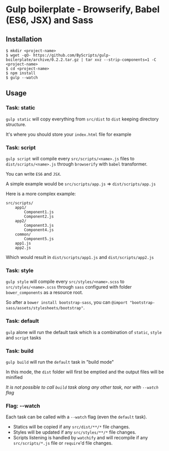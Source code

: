 # Gulp boilerplate - Browserify, Babel (ES6, JSX) and Sass

## Installation

```
$ mkdir <project-name>
$ wget -qO- https://github.com/ByScripts/gulp-boilerplate/archive/0.2.2.tar.gz | tar xvz --strip-components=1 -C <project-name>
$ cd <project-name>
$ npm install
$ gulp --watch
```

## Usage

### Task: static

`gulp static` will copy everything from `src/dist` to `dist` keeping directory structure.

It's where you should store your `index.html` file for example

### Task: script

`gulp script` will compile every `src/scripts/<name>.js` files to `dist/scripts/<name>.js` through `browserify` with `babel` transformer.

You can write `ES6` and `JSX`.

A simple example would be `src/scripts/app.js` => `dist/scripts/app.js`

Here is a more complex example:

    src/scripts/
        app1/
            Component1.js
            Component2.js
        app2/
            Component3.js
            Component4.js
        common/
            Component5.js
        app1.js
        app2.js

Which would result in `dist/scripts/app1.js` and `dist/scripts/app2.js`

### Task: style

`gulp style` will compile every `src/styles/<name>.scss` to `src/styles/<name>.scss` through `sass` configured with folder `bower_components` as a resource root.

So after a `bower install bootstrap-sass`, you can `@import "bootstrap-sass/assets/stylesheets/bootstrap"`.

### Task: default

`gulp` alone will run the default task which is a combination of `static`, `style` and `script` tasks

### Task: build

`gulp build` will run the `default` task in "build mode"

In this mode, the `dist` folder will first be emptied and the output files will be minified

*It is not possible to call `build` task along any other task, nor with `--watch` flag*

### Flag: --watch

Each task can be called with a `--watch` flag (even the `default` task).

* Statics will be copied if any `src/dist/**/*` file changes.
* Styles will be updated if any `src/styles/**/*` file changes.
* Scripts listening is handled by `watchify` and will recompile if any `src/scripts/*.js` file or `require`'d file changes.
